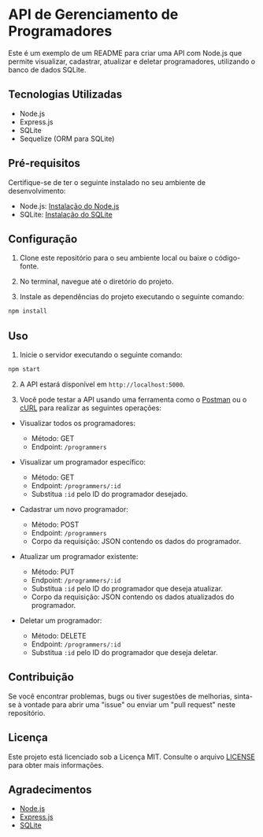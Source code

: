 # API de Gerenciamento de Programadores

Este é um exemplo de um README para criar uma API com Node.js que permite visualizar, cadastrar, atualizar e deletar programadores, utilizando o banco de dados SQLite.

## Tecnologias Utilizadas

- Node.js
- Express.js
- SQLite
- Sequelize (ORM para SQLite)

## Pré-requisitos

Certifique-se de ter o seguinte instalado no seu ambiente de desenvolvimento:

- Node.js: [Instalação do Node.js](https://nodejs.org)
- SQLite: [Instalação do SQLite](https://www.sqlite.org/download.html)

## Configuração

1. Clone este repositório para o seu ambiente local ou baixe o código-fonte.

2. No terminal, navegue até o diretório do projeto.

3. Instale as dependências do projeto executando o seguinte comando:

```bash
npm install
```

## Uso

1. Inicie o servidor executando o seguinte comando:

```bash
npm start
```

2. A API estará disponível em `http://localhost:5000`.

3. Você pode testar a API usando uma ferramenta como o [Postman](https://www.postman.com) ou o [cURL](https://curl.se) para realizar as seguintes operações:

- Visualizar todos os programadores:

  - Método: GET
  - Endpoint: `/programmers`

- Visualizar um programador específico:

  - Método: GET
  - Endpoint: `/programmers/:id`
  - Substitua `:id` pelo ID do programador desejado.

- Cadastrar um novo programador:

  - Método: POST
  - Endpoint: `/programmers`
  - Corpo da requisição: JSON contendo os dados do programador.

- Atualizar um programador existente:

  - Método: PUT
  - Endpoint: `/programmers/:id`
  - Substitua `:id` pelo ID do programador que deseja atualizar.
  - Corpo da requisição: JSON contendo os dados atualizados do programador.

- Deletar um programador:
  - Método: DELETE
  - Endpoint: `/programmers/:id`
  - Substitua `:id` pelo ID do programador que deseja deletar.

## Contribuição

Se você encontrar problemas, bugs ou tiver sugestões de melhorias, sinta-se à vontade para abrir uma "issue" ou enviar um "pull request" neste repositório.

## Licença

Este projeto está licenciado sob a Licença MIT. Consulte o arquivo [LICENSE](LICENSE) para obter mais informações.

## Agradecimentos

- [Node.js](https://nodejs.org)
- [Express.js](https://expressjs.com)
- [SQLite](https://www.sqlite)

